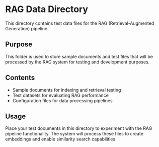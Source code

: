 # RAG Data Directory

This directory contains test data files for the RAG (Retrieval-Augmented Generation) pipeline.

## Purpose

This folder is used to store sample documents and test files that will be processed by the RAG system for testing and development purposes.

## Contents

- Sample documents for indexing and retrieval testing
- Test datasets for evaluating RAG performance
- Configuration files for data processing pipelines

## Usage

Place your test documents in this directory to experiment with the RAG pipeline functionality. The system will process these files to create embeddings and enable similarity search capabilities.
